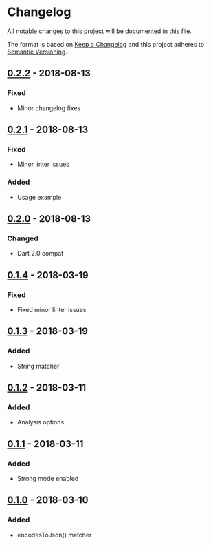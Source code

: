 # Changelog
All notable changes to this project will be documented in this file.

The format is based on [Keep a Changelog](http://keepachangelog.com/en/1.0.0/)
and this project adheres to [Semantic Versioning](http://semver.org/spec/v2.0.0.html).

## [0.2.2] - 2018-08-13
### Fixed
- Minor changelog fixes

## [0.2.1] - 2018-08-13
### Fixed
- Minor linter issues
### Added
- Usage example

## [0.2.0] - 2018-08-13
### Changed
- Dart 2.0 compat

## [0.1.4] - 2018-03-19
### Fixed
- Fixed minor linter issues

## [0.1.3] - 2018-03-19
### Added
- String matcher

## [0.1.2] - 2018-03-11
### Added
- Analysis options

## [0.1.1] - 2018-03-11
### Added
- Strong mode enabled

## [0.1.0] - 2018-03-10
### Added
- encodesToJson() matcher

[0.2.2]: https://github.com/f3ath/json-matcher/compare/0.2.1...0.2.2
[0.2.1]: https://github.com/f3ath/json-matcher/compare/0.2.0...0.2.1
[0.2.0]: https://github.com/f3ath/json-matcher/compare/0.1.4...0.2.0
[0.1.4]: https://github.com/f3ath/json-matcher/compare/0.1.3...0.1.4
[0.1.3]: https://github.com/f3ath/json-matcher/compare/0.1.2...0.1.3
[0.1.2]: https://github.com/f3ath/json-matcher/compare/0.1.1...0.1.2
[0.1.1]: https://github.com/f3ath/json-matcher/compare/0.1.0...0.1.1
[0.1.0]: https://github.com/f3ath/json-matcher/releases/tag/0.1.0
